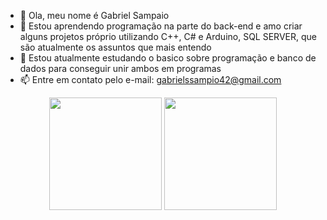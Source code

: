 - 👋 Ola, meu nome é Gabriel Sampaio
- 👀 Estou aprendendo programação na parte do back-end e amo criar alguns projetos próprio utilizando C++, C# e Arduino, SQL SERVER, que são atualmente os assuntos que mais entendo 
- 🌱 Estou atualmente estudando o basico sobre programação e banco de dados para conseguir unir ambos em programas
- 📫 Entre em contato pelo e-mail: gabrielssampio42@gmail.com




<div align="center">
  <img height="180em" src="https://github-readme-stats.vercel.app/api?username=GabrielSampaioS&show_icons=true&theme=github_dark&include_all_commits=true&count_private=true"/>
  <img height="180em" src="https://github-readme-stats.vercel.app/api/top-langs/?username=GabrielSampaioS&layout=compact&langs_count=7&theme=github_dark"/>
</div>
<!---
GabrielSampaioS/GabrielSampaioS is a ✨ special ✨ repository because its `README.md` (this file) appears on your GitHub profile.
You can click the Preview link to take a look at your changes.
--->
